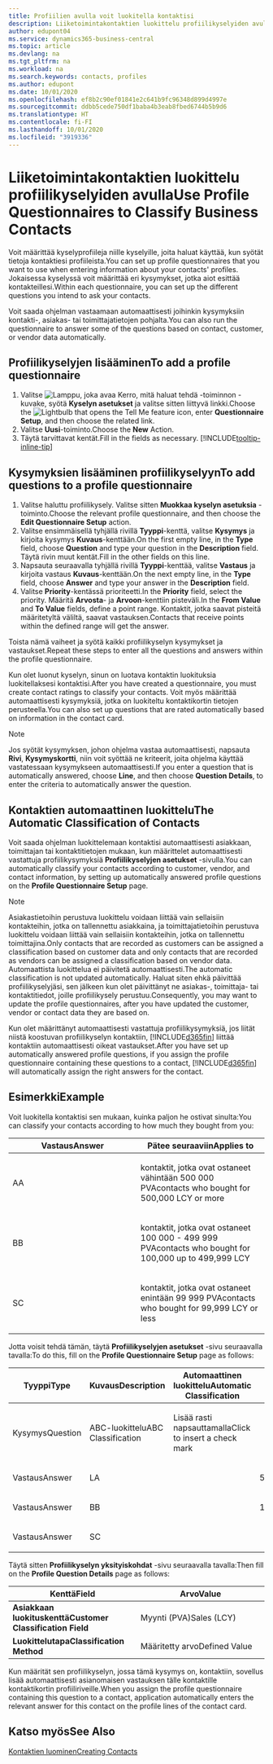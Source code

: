 ```yaml
---
title: Profiilien avulla voit luokitella kontaktisi
description: Liiketoimintakontaktien luokittelu profiilikyselyiden avulla
author: edupont04
ms.service: dynamics365-business-central
ms.topic: article
ms.devlang: na
ms.tgt_pltfrm: na
ms.workload: na
ms.search.keywords: contacts, profiles
ms.author: edupont
ms.date: 10/01/2020
ms.openlocfilehash: ef8b2c90ef01841e2c641b9fc96348d899d4997e
ms.sourcegitcommit: ddbb5cede750df1baba4b3eab8fbed6744b5b9d6
ms.translationtype: HT
ms.contentlocale: fi-FI
ms.lasthandoff: 10/01/2020
ms.locfileid: "3919336"
---
```

# <a name="use-profile-questionnaires-to-classify-business-contacts"></a><span data-ttu-id="28e46-103">Liiketoimintakontaktien luokittelu profiilikyselyiden avulla</span><span class="sxs-lookup"><span data-stu-id="28e46-103">Use Profile Questionnaires to Classify Business Contacts</span></span>
<span data-ttu-id="28e46-104">Voit määrittää kyselyprofiileja niille kyselyille, joita haluat käyttää, kun syötät tietoja kontaktiesi profiileista.</span><span class="sxs-lookup"><span data-stu-id="28e46-104">You can set up profile questionnaires that you want to use when entering information about your contacts' profiles.</span></span> <span data-ttu-id="28e46-105">Jokaisessa kyselyssä voit määrittää eri kysymykset, jotka aiot esittää kontakteillesi.</span><span class="sxs-lookup"><span data-stu-id="28e46-105">Within each questionnaire, you can set up the different questions you intend to ask your contacts.</span></span>  

<span data-ttu-id="28e46-106">Voit saada ohjelman vastaamaan automaattisesti joihinkin kysymyksiin kontakti-, asiakas- tai toimittajatietojen pohjalta.</span><span class="sxs-lookup"><span data-stu-id="28e46-106">You can also run the questionnaire to answer some of the questions based on contact, customer, or vendor data automatically.</span></span>  

## <a name="to-add-a-profile-questionnaire"></a><span data-ttu-id="28e46-107">Profiilikyselyjen lisääminen</span><span class="sxs-lookup"><span data-stu-id="28e46-107">To add a profile questionnaire</span></span>
1.  <span data-ttu-id="28e46-108">Valitse ![Lamppu, joka avaa Kerro, mitä haluat tehdä -toiminnon](media/ui-search/search_small.png "Kerro, mitä haluat tehdä") -kuvake, syötä **Kyselyn asetukset** ja valitse sitten liittyvä linkki.</span><span class="sxs-lookup"><span data-stu-id="28e46-108">Choose the ![Lightbulb that opens the Tell Me feature](media/ui-search/search_small.png "Tell me what you want to do") icon, enter **Questionnaire Setup**, and then choose the related link.</span></span>  
2.  <span data-ttu-id="28e46-109">Valitse **Uusi**-toiminto.</span><span class="sxs-lookup"><span data-stu-id="28e46-109">Choose the **New** Action.</span></span>  
3.  <span data-ttu-id="28e46-110">Täytä tarvittavat kentät.</span><span class="sxs-lookup"><span data-stu-id="28e46-110">Fill in the fields as necessary.</span></span> [!INCLUDE[tooltip-inline-tip](includes/tooltip-inline-tip_md.md)]  

## <a name="to-add-questions-to-a-profile-questionnaire"></a><span data-ttu-id="28e46-111">Kysymyksien lisääminen profiilikyselyyn</span><span class="sxs-lookup"><span data-stu-id="28e46-111">To add questions to a profile questionnaire</span></span>
1.  <span data-ttu-id="28e46-112">Valitse haluttu profiilikysely. Valitse sitten **Muokkaa kyselyn asetuksia** -toiminto.</span><span class="sxs-lookup"><span data-stu-id="28e46-112">Choose the relevant profile questionnaire, and then choose the **Edit Questionnaire Setup** action.</span></span>  
2.  <span data-ttu-id="28e46-113">Valitse ensimmäisellä tyhjällä rivillä **Tyyppi**-kenttä, valitse **Kysymys** ja kirjoita kysymys **Kuvaus**-kenttään.</span><span class="sxs-lookup"><span data-stu-id="28e46-113">On the first empty line, in the **Type** field, choose **Question** and type your question in the **Description** field.</span></span> <span data-ttu-id="28e46-114">Täytä rivin muut kentät.</span><span class="sxs-lookup"><span data-stu-id="28e46-114">Fill in the other fields on this line.</span></span>  
3.  <span data-ttu-id="28e46-115">Napsauta seuraavalla tyhjällä rivillä **Tyyppi**-kenttää, valitse **Vastaus** ja kirjoita vastaus **Kuvaus**-kenttään.</span><span class="sxs-lookup"><span data-stu-id="28e46-115">On the next empty line, in the **Type** field, choose **Answer** and type your answer in the **Description** field.</span></span>  
4.  <span data-ttu-id="28e46-116">Valitse **Priority**-kentässä prioriteetti.</span><span class="sxs-lookup"><span data-stu-id="28e46-116">In the **Priority** field, select the priority.</span></span> <span data-ttu-id="28e46-117">Määritä **Arvosta**- ja **Arvoon**-kenttiin pisteväli.</span><span class="sxs-lookup"><span data-stu-id="28e46-117">In the **From Value** and **To Value** fields, define a point range.</span></span> <span data-ttu-id="28e46-118">Kontaktit, jotka saavat pisteitä määritetyltä väliltä, saavat vastauksen.</span><span class="sxs-lookup"><span data-stu-id="28e46-118">Contacts that receive points within the defined range will get the answer.</span></span>  

<span data-ttu-id="28e46-119">Toista nämä vaiheet ja syötä kaikki profiilikyselyn kysymykset ja vastaukset.</span><span class="sxs-lookup"><span data-stu-id="28e46-119">Repeat these steps to enter all the questions and answers within the profile questionnaire.</span></span>

<span data-ttu-id="28e46-120">Kun olet luonut kyselyn, sinun on luotava kontaktin luokituksia luokitellaksesi kontaktisi.</span><span class="sxs-lookup"><span data-stu-id="28e46-120">After you have created a questionnaire, you must create contact ratings to classify your contacts.</span></span> <span data-ttu-id="28e46-121">Voit myös määrittää automaattisesti kysymyksiä, jotka on luokiteltu kontaktikortin tietojen perusteella.</span><span class="sxs-lookup"><span data-stu-id="28e46-121">You can also set up questions that are rated automatically based on information in the contact card.</span></span>  

> [!NOTE]
> <span data-ttu-id="28e46-122">Jos syötät kysymyksen, johon ohjelma vastaa automaattisesti, napsauta <STRONG>Rivi</STRONG>, <STRONG>Kysymyskortti</STRONG>, niin voit syöttää ne kriteerit, joita ohjelma käyttää vastatessaan kysymykseen automaattisesti.</span><span class="sxs-lookup"><span data-stu-id="28e46-122">If you enter a question that is automatically answered, choose <STRONG>Line</STRONG>, and then choose <STRONG>Question Details</STRONG>, to enter the criteria to automatically answer the question.</span></span>

## <a name="the-automatic-classification-of-contacts"></a><span data-ttu-id="28e46-123">Kontaktien automaattinen luokittelu</span><span class="sxs-lookup"><span data-stu-id="28e46-123">The Automatic Classification of Contacts</span></span>
<span data-ttu-id="28e46-124">Voit saada ohjelman luokittelemaan kontaktisi automaattisesti asiakkaan, toimittajan tai kontaktitietojen mukaan, kun määrittelet automaattisesti vastattuja profiilikysymyksiä **Profiilikyselyjen asetukset** -sivulla.</span><span class="sxs-lookup"><span data-stu-id="28e46-124">You can automatically classify your contacts according to customer, vendor, and contact information, by setting up automatically answered profile questions on the **Profile Questionnaire Setup** page.</span></span>  

> [!NOTE]
> <span data-ttu-id="28e46-125">Asiakastietoihin perustuva luokittelu voidaan liittää vain sellaisiin kontakteihin, jotka on tallennettu asiakkaina, ja toimittajatietoihin perustuva luokittelu voidaan liittää vain sellaisiin kontakteihin, jotka on tallennettu toimittajina.</span><span class="sxs-lookup"><span data-stu-id="28e46-125">Only contacts that are recorded as customers can be assigned a classification based on customer data and only contacts that are recorded as vendors can be assigned a classification based on vendor data.</span></span> <span data-ttu-id="28e46-126">Automaattista luokittelua ei päivitetä automaattisesti.</span><span class="sxs-lookup"><span data-stu-id="28e46-126">The automatic classification is not updated automatically.</span></span> <span data-ttu-id="28e46-127">Haluat siten ehkä päivittää profiilikyselyjäsi, sen jälkeen kun olet päivittänyt ne asiakas-, toimittaja- tai kontaktitiedot, joille profiilikysely perustuu.</span><span class="sxs-lookup"><span data-stu-id="28e46-127">Consequently, you may want to update the profile questionnaires, after you have updated the customer, vendor or contact data they are based on.</span></span>  

<span data-ttu-id="28e46-128">Kun olet määrittänyt automaattisesti vastattuja profiilikysymyksiä, jos liität niistä koostuvan profiilikyselyn kontaktiin, [!INCLUDE[d365fin](includes/d365fin_md.md)] liittää kontaktiin automaattisesti oikeat vastaukset.</span><span class="sxs-lookup"><span data-stu-id="28e46-128">After you have set up automatically answered profile questions, if you assign the profile questionnaire containing these questions to a contact, [!INCLUDE[d365fin](includes/d365fin_md.md)] will automatically assign the right answers for the contact.</span></span>  

## <a name="example"></a><span data-ttu-id="28e46-129">Esimerkki</span><span class="sxs-lookup"><span data-stu-id="28e46-129">Example</span></span>
<span data-ttu-id="28e46-130">Voit luokitella kontaktisi sen mukaan, kuinka paljon he ostivat sinulta:</span><span class="sxs-lookup"><span data-stu-id="28e46-130">You can classify your contacts according to how much they bought from you:</span></span>

<table>
<colgroup>
<col style="width: 50%" />
<col style="width: 50%" />
</colgroup>
<thead>
<tr class="header">
<th><span data-ttu-id="28e46-131"><strong>Vastaus</strong></span><span class="sxs-lookup"><span data-stu-id="28e46-131"><strong>Answer</strong></span></span></th>
<th><span data-ttu-id="28e46-132"><strong>Pätee seuraaviin</strong></span><span class="sxs-lookup"><span data-stu-id="28e46-132"><strong>Applies to</strong></span></span></th>
</tr>
</thead>
<tbody>
<tr class="odd">
<td><p><span data-ttu-id="28e46-133">A</span><span class="sxs-lookup"><span data-stu-id="28e46-133">A</span></span></p></td>
<td><p><span data-ttu-id="28e46-134">kontaktit, jotka ovat ostaneet vähintään 500 000 PVA</span><span class="sxs-lookup"><span data-stu-id="28e46-134">contacts who bought for 500,000 LCY or more</span></span></p></td>
</tr>
<tr class="even">
<td><p><span data-ttu-id="28e46-135">B</span><span class="sxs-lookup"><span data-stu-id="28e46-135">B</span></span></p></td>
<td><p><span data-ttu-id="28e46-136">kontaktit, jotka ovat ostaneet 100 000 - 499 999 PVA</span><span class="sxs-lookup"><span data-stu-id="28e46-136">contacts who bought for 100,000 up to 499,999 LCY</span></span></p></td>
</tr>
<tr class="odd">
<td><p><span data-ttu-id="28e46-137">S</span><span class="sxs-lookup"><span data-stu-id="28e46-137">C</span></span></p></td>
<td><p><span data-ttu-id="28e46-138">kontaktit, jotka ovat ostaneet enintään 99 999 PVA</span><span class="sxs-lookup"><span data-stu-id="28e46-138">contacts who bought for 99,999 LCY or less</span></span></p></td>
</tr>
</tbody>
</table>

<span data-ttu-id="28e46-139">Jotta voisit tehdä tämän, täytä **Profiilikyselyjen asetukset** -sivu seuraavalla tavalla:</span><span class="sxs-lookup"><span data-stu-id="28e46-139">To do this, fill on the **Profile Questionnaire Setup** page as follows:</span></span>


<table>
<colgroup>
<col style="width: 20%" />
<col style="width: 20%" />
<col style="width: 20%" />
<col style="width: 20%" />
<col style="width: 20%" />
</colgroup>
<thead>
<tr class="header">
<th><span data-ttu-id="28e46-140"><strong>Tyyppi</strong></span><span class="sxs-lookup"><span data-stu-id="28e46-140"><strong>Type</strong></span></span></th>
<th><span data-ttu-id="28e46-141"><strong>Kuvaus</strong></span><span class="sxs-lookup"><span data-stu-id="28e46-141"><strong>Description</strong></span></span></th>
<th><span data-ttu-id="28e46-142"><strong>Automaattinen luokittelu</strong></span><span class="sxs-lookup"><span data-stu-id="28e46-142"><strong>Automatic Classification</strong></span></span></th>
<th><span data-ttu-id="28e46-143"><strong>Arvosta</strong></span><span class="sxs-lookup"><span data-stu-id="28e46-143"><strong>From Value</strong></span></span></th>
<th><span data-ttu-id="28e46-144"><strong>Arvoon</strong></span><span class="sxs-lookup"><span data-stu-id="28e46-144"><strong>To Value</strong></span></span></th>
</tr>
</thead>
<tbody>
<tr class="odd">
<td><p><span data-ttu-id="28e46-145">Kysymys</span><span class="sxs-lookup"><span data-stu-id="28e46-145">Question</span></span></p></td>
<td><p><span data-ttu-id="28e46-146">ABC-luokittelu</span><span class="sxs-lookup"><span data-stu-id="28e46-146">ABC Classification</span></span></p></td>
<td><p><span data-ttu-id="28e46-147">Lisää rasti napsauttamalla</span><span class="sxs-lookup"><span data-stu-id="28e46-147">Click to insert a check mark</span></span></p></td>
<td><p> </p></td>
<td><p> </p></td>
</tr>
<tr class="even">
<td><p><span data-ttu-id="28e46-148">Vastaus</span><span class="sxs-lookup"><span data-stu-id="28e46-148">Answer</span></span></p></td>
<td><p><span data-ttu-id="28e46-149">L</span><span class="sxs-lookup"><span data-stu-id="28e46-149">A</span></span></p></td>
<td><p> </p></td>
<td><p><span data-ttu-id="28e46-150">500,000</span><span class="sxs-lookup"><span data-stu-id="28e46-150">500,000</span></span></p></td>
<td><p> </p></td>
</tr>
<tr class="odd">
<td><p><span data-ttu-id="28e46-151">Vastaus</span><span class="sxs-lookup"><span data-stu-id="28e46-151">Answer</span></span></p></td>
<td><p><span data-ttu-id="28e46-152">B</span><span class="sxs-lookup"><span data-stu-id="28e46-152">B</span></span></p></td>
<td><p> </p></td>
<td><p><span data-ttu-id="28e46-153">100,000</span><span class="sxs-lookup"><span data-stu-id="28e46-153">100,000</span></span></p></td>
<td><p><span data-ttu-id="28e46-154">499,999</span><span class="sxs-lookup"><span data-stu-id="28e46-154">499,999</span></span></p></td>
</tr>
<tr class="even">
<td><p><span data-ttu-id="28e46-155">Vastaus</span><span class="sxs-lookup"><span data-stu-id="28e46-155">Answer</span></span></p></td>
<td><p><span data-ttu-id="28e46-156">S</span><span class="sxs-lookup"><span data-stu-id="28e46-156">C</span></span></p></td>
<td><p> </p></td>
<td><p> </p></td>
<td><p><span data-ttu-id="28e46-157">99 999</span><span class="sxs-lookup"><span data-stu-id="28e46-157">99,999</span></span></p></td>
</tr>
</tbody>
</table>

<span data-ttu-id="28e46-158">Täytä sitten **Profiilikyselyn yksityiskohdat** -sivu seuraavalla tavalla:</span><span class="sxs-lookup"><span data-stu-id="28e46-158">Then fill on the **Profile Question Details** page as follows:</span></span>
<table>
<colgroup>
<col style="width: 50%" />
<col style="width: 50%" />
</colgroup>
<thead>
<tr class="header">
<th><span data-ttu-id="28e46-159"><strong>Kenttä</strong></span><span class="sxs-lookup"><span data-stu-id="28e46-159"><strong>Field</strong></span></span></th>
<th><span data-ttu-id="28e46-160"><strong>Arvo</strong></span><span class="sxs-lookup"><span data-stu-id="28e46-160"><strong>Value</strong></span></span></th>
</tr>
</thead>
<tbody>
<tr>
<td><span data-ttu-id="28e46-161"><strong>Asiakkaan luokituskenttä</strong></span><span class="sxs-lookup"><span data-stu-id="28e46-161"><strong>Customer Classification Field</strong></span></span></td>
<td><span data-ttu-id="28e46-162"><emphasis>Myynti (PVA)</emphasis></span><span class="sxs-lookup"><span data-stu-id="28e46-162"><emphasis>Sales (LCY)</emphasis></span></span></td>
</tr>
<tr>
<td><span data-ttu-id="28e46-163"><strong>Luokittelutapa</strong></span><span class="sxs-lookup"><span data-stu-id="28e46-163"><strong>Classification Method</strong></span></span></td>
<td><span data-ttu-id="28e46-164"><emphasis>Määritetty arvo</emphasis></span><span class="sxs-lookup"><span data-stu-id="28e46-164"><emphasis>Defined Value</emphasis></span></span></td>
</tr>
</tbody>
</table>

<span data-ttu-id="28e46-165">Kun määrität sen profiilikyselyn, jossa tämä kysymys on, kontaktiin, sovellus lisää automaattisesti asianomaisen vastauksen tälle kontaktille kontaktikortin profiiliriveille.</span><span class="sxs-lookup"><span data-stu-id="28e46-165">When you assign the profile questionnaire containing this question to a contact, application automatically enters the relevant answer for this contact on the profile lines of the contact card.</span></span>

## <a name="see-also"></a><span data-ttu-id="28e46-166">Katso myös</span><span class="sxs-lookup"><span data-stu-id="28e46-166">See Also</span></span>
[<span data-ttu-id="28e46-167">Kontaktien luominen</span><span class="sxs-lookup"><span data-stu-id="28e46-167">Creating Contacts</span></span>](marketing-create-contact-companies.md)  
